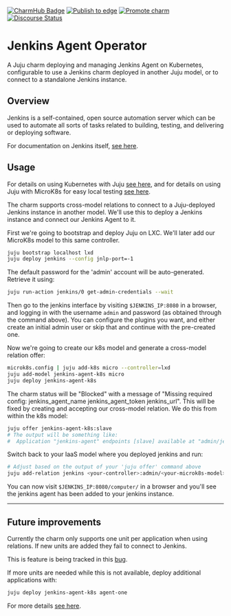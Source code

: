 [![CharmHub Badge](https://charmhub.io/alejdg-jenkins-agent-k8s/badge.svg)](https://charmhub.io/alejdg-jenkins-agent-k8s)
[![Publish to edge](https://github.com/canonical/jenkins-agent-k8s-operator/actions/workflows/publish_charm.yaml/badge.svg)](https://github.com/canonical/jenkins-agent-k8s-operator/actions/workflows/publish_charm.yaml)
[![Promote charm](https://github.com/canonical/jenkins-agent-k8s-operator/actions/workflows/promote_charm.yaml/badge.svg)](https://github.com/canonical/jenkins-agent-k8s-operator/actions/workflows/promote_charm.yaml)
[![Discourse Status](https://img.shields.io/discourse/status?server=https%3A%2F%2Fdiscourse.charmhub.io&style=flat&label=CharmHub%20Discourse)](https://discourse.charmhub.io)

# Jenkins Agent Operator

A Juju charm deploying and managing Jenkins Agent on Kubernetes, configurable to
use a Jenkins charm deployed in another Juju model, or to connect to a
standalone Jenkins instance.

## Overview

Jenkins is a self-contained, open source automation server which can be used
to automate all sorts of tasks related to building, testing, and delivering or
deploying software.

For documentation on Jenkins itself, [see here](https://www.jenkins.io/doc/).

## Usage

For details on using Kubernetes with Juju [see here](https://juju.is/docs/kubernetes), and for details on using
Juju with MicroK8s for easy local testing [see here](https://juju.is/docs/microk8s-cloud).

The charm supports cross-model relations to connect to a Juju-deployed Jenkins
instance in another model. We'll use this to deploy a Jenkins instance and
connect our Jenkins Agent to it.

First we're going to bootstrap and deploy Juju on LXC. We'll later add our
MicroK8s model to this same controller.

```bash
juju bootstrap localhost lxd
juju deploy jenkins --config jnlp-port=-1
```

The default password for the 'admin' account will be auto-generated. Retrieve it using:

```bash
juju run-action jenkins/0 get-admin-credentials --wait
```

Then go to the jenkins interface by visiting `$JENKINS_IP:8080` in a browser,
and logging in with the username `admin` and password (as obtained through the command above).
You can configure the plugins you want, and either create an
initial admin user or skip that and continue with the pre-created one.

Now we're going to create our k8s model and generate a cross-model relation
offer:

```bash
microk8s.config | juju add-k8s micro --controller=lxd
juju add-model jenkins-agent-k8s micro
juju deploy jenkins-agent-k8s
```

The charm status will be "Blocked" with a message of "Missing required config:
jenkins_agent_name jenkins_agent_token jenkins_url". This will be fixed
by creating and accepting our cross-model relation. We do this from within the
k8s model:

```bash
juju offer jenkins-agent-k8s:slave
# The output will be something like:
#  Application "jenkins-agent" endpoints [slave] available at "admin/jenkins-agent-k8s.jenkins-agent"
```

Switch back to your IaaS model where you deployed jenkins and run:

```bash
# Adjust based on the output of your 'juju offer' command above
juju add-relation jenkins <your-controller>:admin/<your-microk8s-model>.jenkins-agent-k8s
```

You can now visit `$JENKINS_IP:8080/computer/` in a browser and you'll see the
jenkins agent has been added to your jenkins instance.

---

## Future improvements

Currently the charm only supports one unit per application when using relations. If new units are added they fail to connect to Jenkins.

This is feature is being tracked in this [bug](https://bugs.launchpad.net/charm-k8s-jenkins-agent/+bug/1928022).

If more units are needed while this is not available, deploy additional applications with:

```bash
juju deploy jenkins-agent-k8s agent-one
```

For more details [see here](https://charmhub.io/alejdg-jenkins-agent-k8s/docs).
